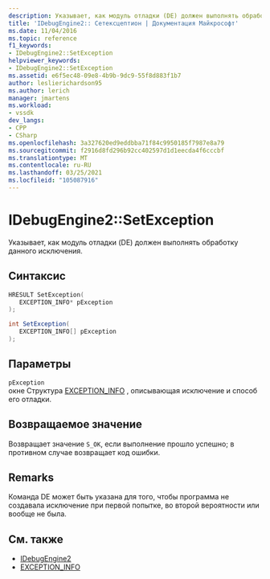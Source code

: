 ```yaml
---
description: Указывает, как модуль отладки (DE) должен выполнять обработку данного исключения.
title: 'IDebugEngine2:: Сетексцептион | Документация Майкрософт'
ms.date: 11/04/2016
ms.topic: reference
f1_keywords:
- IDebugEngine2::SetException
helpviewer_keywords:
- IDebugEngine2::SetException
ms.assetid: e6f5ec48-09e8-4b9b-9dc9-55f8d883f1b7
author: leslierichardson95
ms.author: lerich
manager: jmartens
ms.workload:
- vssdk
dev_langs:
- CPP
- CSharp
ms.openlocfilehash: 3a327620ed9eddbba71f84c9950185f7987e8a79
ms.sourcegitcommit: f2916d8fd296b92cc402597d1d1eecda4f6cccbf
ms.translationtype: MT
ms.contentlocale: ru-RU
ms.lasthandoff: 03/25/2021
ms.locfileid: "105087916"
---
```

# <a name="idebugengine2setexception"></a>IDebugEngine2::SetException
Указывает, как модуль отладки (DE) должен выполнять обработку данного исключения.

## <a name="syntax"></a>Синтаксис

```cpp
HRESULT SetException( 
   EXCEPTION_INFO* pException
);
```

```csharp
int SetException( 
   EXCEPTION_INFO[] pException
);
```

## <a name="parameters"></a>Параметры
`pException`\
окне Структура [EXCEPTION_INFO](../../../extensibility/debugger/reference/exception-info.md) , описывающая исключение и способ его отладки.

## <a name="return-value"></a>Возвращаемое значение
 Возвращает значение `S_OK`, если выполнение прошло успешно; в противном случае возвращает код ошибки.

## <a name="remarks"></a>Remarks
 Команда DE может быть указана для того, чтобы программа не создавала исключение при первой попытке, во второй вероятности или вообще не была.

## <a name="see-also"></a>См. также
- [IDebugEngine2](../../../extensibility/debugger/reference/idebugengine2.md)
- [EXCEPTION_INFO](../../../extensibility/debugger/reference/exception-info.md)
